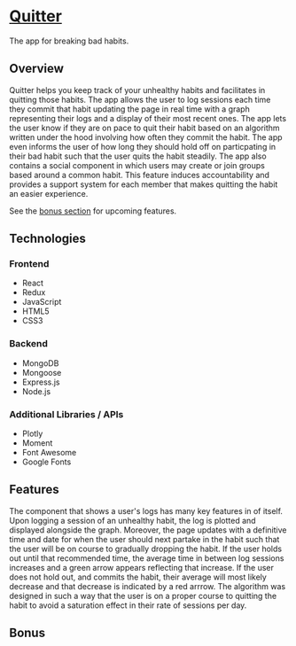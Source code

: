 # [Quitter](https://quittr.herokuapp.com/#/)

The app for breaking bad habits.

## Overview

Quitter helps you keep track of your unhealthy habits and facilitates in quitting those habits.
The app allows the user to log sessions each time they commit that habit updating the page in real time with a graph representing their logs and a display of their most recent ones.
The app lets the user know if they are on pace to quit their habit based on an algorithm written under the hood involving how often they commit the habit. The app even informs the user of how long they should hold off on particpating in their bad habit such that the user quits the habit steadily.
The app also contains a social component in which users may create or join groups based around a common habit. This feature induces accountability and provides a support system for each member that makes quitting the habit an easier experience.

See the [bonus section](#bonus) for upcoming features.

## Technologies

### Frontend
- React
- Redux
- JavaScript
- HTML5
- CSS3

### Backend
- MongoDB
- Mongoose
- Express.js
- Node.js

### Additional Libraries / APIs
- Plotly
- Moment
- Font Awesome
- Google Fonts

## Features

The component that shows a user's logs has many key features in of itself. Upon logging a session of an unhealthy habit, the log is plotted and displayed alongside the graph.
Moreover, the page updates with a definitive time and date for when the user should next partake in the habit such that the user will be on course to gradually dropping the habit. 
If the user holds out until that recommended time, the average time in between log sessions increases and a green arrow appears reflecting that increase. 
If the user does not hold out, and commits the habit, their average will most likely decrease and that decrease is indicated by a red arrrow. 
The algorithm was designed in such a way that the user is on a proper course to quitting the habit to avoid a saturation effect in their rate of sessions per day.



## Bonus
